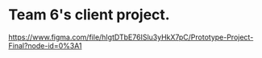 # Team 6's client project.

https://www.figma.com/file/hIgtDTbE76ISlu3yHkX7pC/Prototype-Project-Final?node-id=0%3A1
